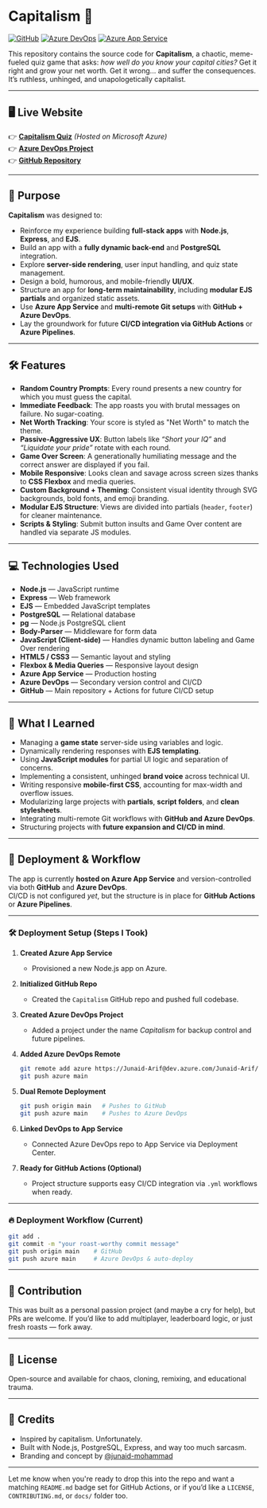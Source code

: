 # Capitalism 🦈

[![GitHub](https://img.shields.io/badge/Source-GitHub-black?logo=github)](https://github.com/junaid-mohammad/Capitalism)
[![Azure DevOps](https://img.shields.io/badge/Version%20Controlled-Azure%20DevOps-blue?logo=azure-devops)](https://dev.azure.com/Junaid-Arif/Capitalism)
[![Azure App Service](https://img.shields.io/badge/Hosted%20on-Azure%20App%20Service-brightgreen?logo=microsoft-azure)](https://capitalism-prod-url.com) <!-- Replace with real link -->

This repository contains the source code for **Capitalism**, a chaotic, meme-fueled quiz game that asks: _how well do you know your capital cities?_ Get it right and grow your net worth. Get it wrong... and suffer the consequences. It’s ruthless, unhinged, and unapologetically capitalist.

---

## 🖥️ Live Website

👉 **[Capitalism Quiz](https://capitalism-prod-url.com)** _(Hosted on Microsoft Azure)_  
👉 **[Azure DevOps Project](https://dev.azure.com/Junaid-Arif/Capitalism)**  
👉 **[GitHub Repository](https://github.com/junaid-mohammad/Capitalism)**

---

## 🎯 Purpose

**Capitalism** was designed to:

- Reinforce my experience building **full-stack apps** with **Node.js**, **Express**, and **EJS**.
- Build an app with a **fully dynamic back-end** and **PostgreSQL** integration.
- Explore **server-side rendering**, user input handling, and quiz state management.
- Design a bold, humorous, and mobile-friendly **UI/UX**.
- Structure an app for **long-term maintainability**, including **modular EJS partials** and organized static assets.
- Use **Azure App Service** and **multi-remote Git setups** with **GitHub + Azure DevOps**.
- Lay the groundwork for future **CI/CD integration via GitHub Actions** or **Azure Pipelines**.

---

## 🛠️ Features

- **Random Country Prompts**: Every round presents a new country for which you must guess the capital.
- **Immediate Feedback**: The app roasts you with brutal messages on failure. No sugar-coating.
- **Net Worth Tracking**: Your score is styled as "Net Worth" to match the theme.
- **Passive-Aggressive UX**: Button labels like _“Short your IQ”_ and _“Liquidate your pride”_ rotate with each round.
- **Game Over Screen**: A generationally humiliating message and the correct answer are displayed if you fail.
- **Mobile Responsive**: Looks clean and savage across screen sizes thanks to **CSS Flexbox** and media queries.
- **Custom Background + Theming**: Consistent visual identity through SVG backgrounds, bold fonts, and emoji branding.
- **Modular EJS Structure**: Views are divided into partials (`header`, `footer`) for cleaner maintenance.
- **Scripts & Styling**: Submit button insults and Game Over content are handled via separate JS modules.

---

## 💻 Technologies Used

- **Node.js** — JavaScript runtime
- **Express** — Web framework
- **EJS** — Embedded JavaScript templates
- **PostgreSQL** — Relational database
- **pg** — Node.js PostgreSQL client
- **Body-Parser** — Middleware for form data
- **JavaScript (Client-side)** — Handles dynamic button labeling and Game Over rendering
- **HTML5 / CSS3** — Semantic layout and styling
- **Flexbox & Media Queries** — Responsive layout design
- **Azure App Service** — Production hosting
- **Azure DevOps** — Secondary version control and CI/CD
- **GitHub** — Main repository + Actions for future CI/CD setup

---

## 🧠 What I Learned

- Managing a **game state** server-side using variables and logic.
- Dynamically rendering responses with **EJS templating**.
- Using **JavaScript modules** for partial UI logic and separation of concerns.
- Implementing a consistent, unhinged **brand voice** across technical UI.
- Writing responsive **mobile-first CSS**, accounting for max-width and overflow issues.
- Modularizing large projects with **partials**, **script folders**, and **clean stylesheets**.
- Integrating multi-remote Git workflows with **GitHub and Azure DevOps**.
- Structuring projects with **future expansion and CI/CD in mind**.

---

## 🚀 Deployment & Workflow

The app is currently **hosted on Azure App Service** and version-controlled via both **GitHub** and **Azure DevOps**.  
CI/CD is not configured _yet_, but the structure is in place for **GitHub Actions** or **Azure Pipelines**.

---

### 🛠 Deployment Setup (Steps I Took)

1. **Created Azure App Service**

   - Provisioned a new Node.js app on Azure.

2. **Initialized GitHub Repo**

   - Created the `Capitalism` GitHub repo and pushed full codebase.

3. **Created Azure DevOps Project**

   - Added a project under the name _Capitalism_ for backup control and future pipelines.

4. **Added Azure DevOps Remote**

   ```bash
   git remote add azure https://Junaid-Arif@dev.azure.com/Junaid-Arif/Capitalism/_git/Capitalism
   git push azure main
   ```

5. **Dual Remote Deployment**

   ```bash
   git push origin main   # Pushes to GitHub
   git push azure main    # Pushes to Azure DevOps
   ```

6. **Linked DevOps to App Service**

   - Connected Azure DevOps repo to App Service via Deployment Center.

7. **Ready for GitHub Actions (Optional)**

   - Project structure supports easy CI/CD integration via `.yml` workflows when ready.

---

### 🔥 Deployment Workflow (Current)

```bash
git add .
git commit -m "your roast-worthy commit message"
git push origin main    # GitHub
git push azure main     # Azure DevOps & auto-deploy
```

---

## 🤝 Contribution

This was built as a personal passion project (and maybe a cry for help), but PRs are welcome. If you’d like to add multiplayer, leaderboard logic, or just fresh roasts — fork away.

---

## 📄 License

Open-source and available for chaos, cloning, remixing, and educational trauma.

---

## 🔗 Credits

- Inspired by capitalism. Unfortunately.
- Built with Node.js, PostgreSQL, Express, and way too much sarcasm.
- Branding and concept by [@junaid-mohammad](https://github.com/junaid-mohammad)

---

Let me know when you're ready to drop this into the repo and want a matching `README.md` badge set for GitHub Actions, or if you’d like a `LICENSE`, `CONTRIBUTING.md`, or `docs/` folder too.
